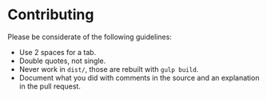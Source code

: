 # Contributing

Please be considerate of the following guidelines:
- Use 2 spaces for a tab.
- Double quotes, not single.
- Never work in `dist/`, those are rebuilt with `gulp build`.
- Document what you did with comments in the source and an explanation in the pull request.